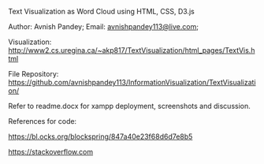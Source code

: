 Text Visualization as Word Cloud using HTML, CSS, D3.js

Author: Avnish Pandey; Email: avnishpandey113@live.com;

Visualization: 
http://www2.cs.uregina.ca/~akp817/TextVisualization/html_pages/TextVis.html

File Repository:
https://github.com/avnishpandey113/InformationVisualization/TextVisualization/

Refer to readme.docx for xampp deployment, screenshots and discussion.

References for code:

https://bl.ocks.org/blockspring/847a40e23f68d6d7e8b5

https://stackoverflow.com
